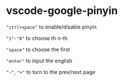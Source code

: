 # vscode-google-pinyin

`"ctrl+space"` to enable/disable pinyin

`"1"-"8"` to choose th n-th

`"space"` to choose the first

`"enter"` to input the english

`"-"`, `"+"` to turn to the prev/next page
